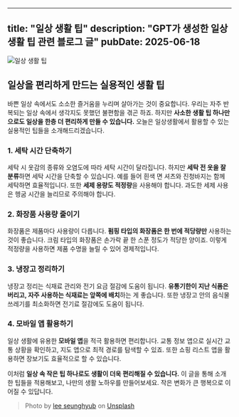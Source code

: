 
---
title: "일상 생활 팁"
description: "GPT가 생성한 일상 생활 팁 관련 블로그 글"
pubDate: 2025-06-18
---
![일상 생활 팁](https://images.unsplash.com/photo-1746238818925-0688a5ea1756?crop=entropy&cs=tinysrgb&fit=max&fm=jpg&ixid=M3w3NjQ2NzZ8MHwxfHJhbmRvbXx8fHx8fHx8fDE3NTAyMTk3Mjh8&ixlib=rb-4.1.0&q=80&w=1080)

## 일상을 편리하게 만드는 실용적인 생활 팁

바쁜 일상 속에서도 소소한 즐거움을 누리며 살아가는 것이 중요합니다. 우리는 자주 반복되는 일상 속에서 생각지도 못했던 불편함을 겪곤 하죠. 하지만 **사소한 생활 팁 하나만으로도 일상을 한층 더 편리하게 만들 수 있습니다.** 오늘은 일상생활에서 활용할 수 있는 실용적인 팁들을 소개해드리겠습니다.

### 1. 세탁 시간 단축하기

세탁 시 옷감의 종류와 오염도에 따라 세탁 시간이 달라집니다. 하지만 **세탁 전 옷을 잘 분류**하면 세탁 시간을 단축할 수 있습니다. 예를 들어 흰색 면 셔츠와 진청바지는 함께 세탁하면 효율적입니다. 또한 **세제 용량도 적정량**을 사용해야 합니다. 과도한 세제 사용은 헹굼 시간을 늘리므로 주의해야 합니다.

### 2. 화장품 사용량 줄이기

화장품은 제품마다 사용량이 다릅니다. **펌핑 타입의 화장품은 한 번에 적당량만** 사용하는 것이 좋습니다. 크림 타입의 화장품은 손가락 끝 한 스푼 정도가 적당한 양이죠. 이렇게 적정량을 사용하면 제품 수명을 늘릴 수 있어 경제적입니다.

### 3. 냉장고 정리하기

냉장고 정리는 식재료 관리와 전기 요금 절감에 도움이 됩니다. **유통기한이 지난 식품은 버리고, 자주 사용하는 식재료는 앞쪽에 배치**하는 게 좋습니다. 또한 냉장고 안의 음식물 쓰레기를 최소화하면 전기료 절감에도 도움이 됩니다.

### 4. 모바일 앱 활용하기

일상 생활에 유용한 **모바일 앱**을 적극 활용하면 편리합니다. 교통 정보 앱으로 실시간 교통 상황을 확인하고, 지도 앱으로 최적 경로를 탐색할 수 있죠. 또한 쇼핑 리스트 앱을 활용하면 장보기도 효율적으로 할 수 있습니다.

이처럼 **일상 속 작은 팁 하나로도 생활이 더욱 편리해질 수 있습니다.** 이 글을 통해 소개한 팁들을 적용해보고, 나만의 생활 노하우를 만들어보세요. 작은 변화가 큰 행복으로 이어질 수 있답니다.

> Photo by [lee seunghyub](https://unsplash.com/@sobalc) on [Unsplash](https://unsplash.com)
